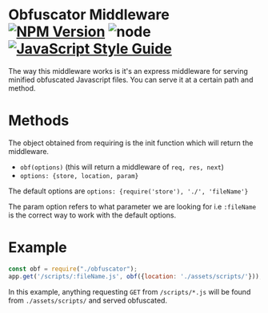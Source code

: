 # Obfuscator Middleware [![NPM Version](https://img.shields.io/npm/v/obfuscator-middleware.svg)](https://www.npmjs.com/package/obfuscator-middleware) ![node](https://img.shields.io/node/v/obfuscator-middleware.svg) [![JavaScript Style Guide](https://img.shields.io/badge/code_style-standard-brightgreen.svg)](https://standardjs.com)

The way this middleware works is it's an express middleware for serving minified obfuscated Javascript files.
You can serve it at a certain path and method.

# Methods
The object obtained from requiring is the init function which will return the middleware.

* `obf(options)` (this will return a middleware of `req, res, next`)
* `options: {store, location, param}`

The default options are `options: {require('store'), './', 'fileName'}`

The param option refers to what parameter we are looking for i.e `:fileName` is the correct way to work with the default options.

# Example
```js
const obf = require("./obfuscator");
app.get('/scripts/:fileName.js', obf({location: './assets/scripts/'}));
```
In this example, anything requesting `GET` from `/scripts/*.js` will be found from `./assets/scripts/` and served obfuscated.